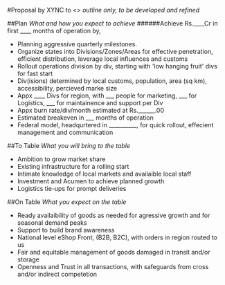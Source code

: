 #Proposal by XYNC to <>
*outline only, to be developed and refined*

##Plan
*What and how you expect to achieve* 
######Achieve Rs.____Cr in first ____ months of operation by,
* Planning aggressive  quarterly milestones.
* Organize states into Divisions/Zones/Areas for effective penetration, efficient distribution, leverage local influences and customs
* Rollout operations division by div, starting with 'low hanging fruit' divs for fast start
* Div(isions) determined by local customs, population, area (sq km), accessibility, percieved marke size
* Appx ____ Divs for region, with ___ people for marketing, ___ for Logistics, ___ for maintainence and support per Div
* Appx burn rate/div/month estimated at Rs.______.00
* Estimated breakeven in ___ months of operation
* Federal model, headqurtered in __________, for quick rollout, effecient management and communication


##To Table
*What you will bring to the table*
* Ambition to grow market share
* Existing infrastructure for a rolling start
* Intimate knowledge of local markets and availaible local staff
* Investment and Acumen to achieve planned growth
* Logistics tie-ups for prompt deliveries


##On Table
*What you expect on the table*
* Ready availaibility of goods as needed for agressive growth and for seasonal demand peaks
* Support to build brand awareness
* National level eShop Front, (B2B, B2C), with orders in region routed to us
* Fair and equitable management of goods damaged in transit and/or storage
* Openness and Trust in all transactions, with safeguards from cross and/or indirect competetion

